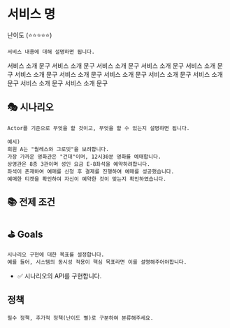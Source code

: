 # 서비스 명

난이도 (⭐⭐⭐⭐⭐)
```
서비스 내용에 대해 설명하면 됩니다.
```

서비스 소개 문구 서비스 소개 문구 서비스 소개 문구 서비스 소개 문구 서비스 소개 문구 서비스 소개 문구 
서비스 소개 문구 서비스 소개 문구 서비스 소개 문구 서비스 소개 문구 서비스 소개 문구 서비스 소개 문구 

## 🎭 시나리오
```
Actor를 기준으로 무엇을 할 것이고, 무엇을 할 수 있는지 설명하면 됩니다.

예시)
회원 A는 "월레스와 그로밋"을 보려합니다.
가장 가까운 영화관은 "건대"이며, 12시30분 영화를 예매합니다.
상영관은 8층 3관이며 성인 요금 E-8좌석을 예약하려합니다.
좌석이 존재하여 예매를 신청 후 결제를 진행하여 예매를 성공했습니다.
예매한 티켓을 확인하여 자신이 예약한 것이 맞는지 확인하였습니다.
```


## 📚 전제 조건

## ⛳ Goals
```text
시나리오 구현에 대한 목표를 설정합니다.
예를 들어, 시스템의 동시성 적용이 핵심 목표라면 이를 설명해주어야합니다.
```
- ✅ 시나리오의 API를 구현합니다.

## 정책
```text
필수 정책, 추가적 정책(난이도 별)로 구분하여 분류해주세요.
```
